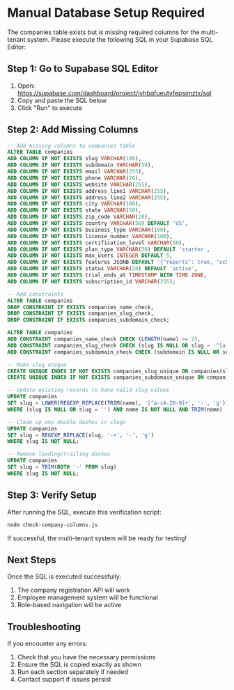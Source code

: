 # Manual Database Setup Required

The companies table exists but is missing required columns for the multi-tenant system. Please execute the following SQL in your Supabase SQL Editor:

## Step 1: Go to Supabase SQL Editor

1. Open: https://supabase.com/dashboard/project/jvhbqfueutvfepsjmztx/sql
2. Copy and paste the SQL below
3. Click "Run" to execute

## Step 2: Add Missing Columns

```sql
-- Add missing columns to companies table
ALTER TABLE companies
ADD COLUMN IF NOT EXISTS slug VARCHAR(100),
ADD COLUMN IF NOT EXISTS subdomain VARCHAR(50),
ADD COLUMN IF NOT EXISTS email VARCHAR(255),
ADD COLUMN IF NOT EXISTS phone VARCHAR(20),
ADD COLUMN IF NOT EXISTS website VARCHAR(255),
ADD COLUMN IF NOT EXISTS address_line1 VARCHAR(255),
ADD COLUMN IF NOT EXISTS address_line2 VARCHAR(255),
ADD COLUMN IF NOT EXISTS city VARCHAR(100),
ADD COLUMN IF NOT EXISTS state VARCHAR(50),
ADD COLUMN IF NOT EXISTS zip_code VARCHAR(20),
ADD COLUMN IF NOT EXISTS country VARCHAR(50) DEFAULT 'US',
ADD COLUMN IF NOT EXISTS business_type VARCHAR(100),
ADD COLUMN IF NOT EXISTS license_number VARCHAR(100),
ADD COLUMN IF NOT EXISTS certification_level VARCHAR(50),
ADD COLUMN IF NOT EXISTS plan_type VARCHAR(50) DEFAULT 'starter',
ADD COLUMN IF NOT EXISTS max_users INTEGER DEFAULT 5,
ADD COLUMN IF NOT EXISTS features JSONB DEFAULT '{"reports": true, "scheduling": true, "billing": false}',
ADD COLUMN IF NOT EXISTS status VARCHAR(20) DEFAULT 'active',
ADD COLUMN IF NOT EXISTS trial_ends_at TIMESTAMP WITH TIME ZONE,
ADD COLUMN IF NOT EXISTS subscription_id VARCHAR(255);

-- Add constraints
ALTER TABLE companies
DROP CONSTRAINT IF EXISTS companies_name_check,
DROP CONSTRAINT IF EXISTS companies_slug_check,
DROP CONSTRAINT IF EXISTS companies_subdomain_check;

ALTER TABLE companies
ADD CONSTRAINT companies_name_check CHECK (LENGTH(name) >= 2),
ADD CONSTRAINT companies_slug_check CHECK (slug IS NULL OR slug ~ '^[a-z0-9-]+$'),
ADD CONSTRAINT companies_subdomain_check CHECK (subdomain IS NULL OR subdomain ~ '^[a-z0-9-]+$');

-- Make slug unique
CREATE UNIQUE INDEX IF NOT EXISTS companies_slug_unique ON companies(slug);
CREATE UNIQUE INDEX IF NOT EXISTS companies_subdomain_unique ON companies(subdomain);

-- Update existing records to have valid slug values
UPDATE companies
SET slug = LOWER(REGEXP_REPLACE(TRIM(name), '[^a-zA-Z0-9]+', '-', 'g'))
WHERE (slug IS NULL OR slug = '') AND name IS NOT NULL AND TRIM(name) != '';

-- Clean up any double dashes in slugs
UPDATE companies
SET slug = REGEXP_REPLACE(slug, '-+', '-', 'g')
WHERE slug IS NOT NULL;

-- Remove leading/trailing dashes
UPDATE companies
SET slug = TRIM(BOTH '-' FROM slug)
WHERE slug IS NOT NULL;
```

## Step 3: Verify Setup

After running the SQL, execute this verification script:

```bash
node check-company-columns.js
```

If successful, the multi-tenant system will be ready for testing!

## Next Steps

Once the SQL is executed successfully:
1. The company registration API will work
2. Employee management system will be functional
3. Role-based navigation will be active

## Troubleshooting

If you encounter any errors:
1. Check that you have the necessary permissions
2. Ensure the SQL is copied exactly as shown
3. Run each section separately if needed
4. Contact support if issues persist